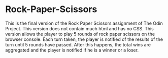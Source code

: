 # Rock-Paper-Scissors
This is the final version of the Rock Paper Scissors assignment of The Odin Project. This version does not contain much html and has no CSS. This version allows the player to play
5 rounds of rock paper scissors on the browser console. Each turn taken, the player is notified of the results of the turn until 5 rounds have passed. After this happens, the total
wins are aggregated and the player is notified if he is a winner or a loser.
